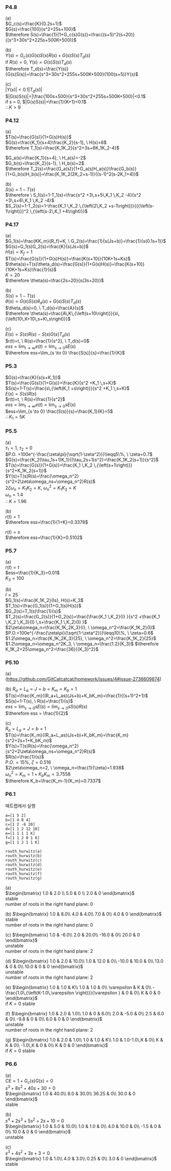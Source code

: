 ### P4.8
(a)  
$G_c(s)=\frac{K}{0.2s+1}$  
$G(s)=\frac{100}{s^2+25s+100}$  
$\therefore S(s)=\frac{1}{1+G_c(s)G(s)}=\frac{(s+5)^2(s+20)}{(s^3+30s^2+225s+500K+500)}$

(b)  
$Y(s)=G_c(s)G(s)S(s)R(s)+G(s)S(s)T_d(s)$  
if $R(s)=0, \ Y(s)=G(s)S(s)T_d(s)$  
$\therefore T_d(s)=\frac{Y(s)}{G(s)S(s)}=\frac{s^3+30s^2+255s+500K+500}{100(s+5)}Y(s)$

(c)  
$|Y(s)|<0.1|T_d(s)|$  
$|G(s)S(s)|=|\frac{100s+500}{s^3+30s^2+255s+500K+500}|<0.1$  
if s = 0, $|G(s)S(s)|=\frac{1}{K+1}<0.1$  
$\therefore K>9$

### P4.12
(a)  
$T(s)=\frac{G(s)}{1+G(s)H(s)}$  
$G(s)=\frac{K_1}{s+4}\frac{K_2}{s-1}, \ H(s)=6$  
$\therefore T_1(s)=\frac{K_1K_2}{s^2+3s+6K_1K_2-4}$

$G_a(s)=\frac{K_1}{s+4}, \ H_a(s)=-2$  
$G_b(s)=\frac{K_2}{s-1}, \ H_b(s)=2$  
$\therefore T_2(s)=\frac{G_a(s)}{1+G_a(s)H_a(s)}\frac{G_b(s)}{1+G_b(s)H_b(s)}=\frac{K_1K_2(2K_2+s-1)}{(s-1)^2(s-2K_1+4)}$

(b)  
$S(s)=1-T(s)$  
$\therefore \ S_1(s)=1-T_1(s)=\frac{s^2 +3\,s+5\,K_1 \,K_2 -4}{s^2 +3\,s+6\,K_1 \,K_2 -4}$  
$S_2(s)=1-T_2(s)=1-\frac{K_1 \,K_2 \,{\left(2\,K_2 +s-1\right)}}{{{\left(s-1\right)}}^2 \,{\left(s-2\,K_1 +4\right)}}$  

### P4.17
(a)  
$G_1(s)=\frac{KK_m}{R_f}=K, \ G_2(s)=\frac{1}{s(Js+b)}=\frac{1}{s(0.1s+1)}$  
$G(s)=G_1(s)G_2(s)=\frac{K}{s(Js+b)}$  
$H(s)=K_f=1$  
$T(s)=\frac{G(s)}{1+G(s)H(s)}=\frac{K(s+10)}{10K+1s+Ks}$  
$\theta(s)=T(s)\theta_d(s)=\frac{G(s)}{1+G(s)H(s)}=\frac{K(s+10)}{10K+1s+Ks}\frac{1}{s}$  
$K=20$  
$\therefore \theta(s)=\frac{2s+20}{s(3s+20)}$  

(b)  
$S(s)=1-T(s)$  
$\theta(s)=G(s)S(s)\theta_d(s)+G(s)S(s)T_d(s)$  
$\theta_d(s)=0, \ T_d(s)=\frac{A}{s}$  
$\therefore \theta(s)=\frac{A\,K\,{\left(s+10\right)}}{s\,{\left(10\,K+10\,s+K\,s\right)}}$  

(c)  
$E(s)=S(s)R(s)-S(s)G(s)T_d(s)$  
$r(t)=t, \ R(s)=\frac{1}{s^2}, \ T_d(s)=0$  
$ess=\lim_{t \to \infty} e(t)=\lim_{s \to 0} sE(s)$  
$\therefore ess=\lim_{s \to 0} \frac{S(s)}{s}=\frac{1}{K}$

### P5.3
$G(s)=\frac{K}{s(s+K_1)}$  
$T(s)=\frac{G(s)}{1+G(s)}=\frac{K}{s^2 +K_1 \,s+K}$  
$S(s)=1-T(s)=\frac{s\,{\left(K_1 +s\right)}}{s^2 +K_1 \,s+K}$  
$E(s)=S(s)R(s)$  
$r(t)=t, \ R(s)=\frac{1}{s^2}$  
$ess=\lim_{t \to \infty} e(t)=\lim_{s \to 0} sE(s)$  
$ess=\lim_{s \to 0} \frac{S(s)}{s}=\frac{K_1}{K}=5$  
$\therefore K_1=5K$

### P5.5
(a)  
$\tau_1=1, \ \tau_2=0$  
$P.O. =100e^{-\frac{\zeta\pi}{\sqrt{1-\zeta^2}}}\leqq5\%, \ \zeta=0.7$  
$G(s)=\frac{K_2(\tau_1s+1)K_1}{(\tau_2s+1)s^2}=\frac{K_1K_2(s+1)}{s^2}$  
$T(s)=\frac{G(s)}{1+G(s)}=\frac{K_1 \,K_2 \,{\left(s+1\right)}}{s^2+K_1K_2(s+1)}$  
$Y(s)=T(s)R(s)=\frac{\omega_n^2}{s^2+2\zeta\omega_ns+\omega_n^2}R(s)$  
$2\zeta\omega_n=K_1K_2=K, \ \omega_n^2=K_1K_2=K$  
$\omega_n=1.4$  
$\therefore K=1.96$

(b)  
$r(t)=1$  
$\therefore ess=\frac{1}{1+K}=0.3378$  

$r(t)=s$  
$\therefore ess=\frac{1}{K}=0.5102$  

### P5.7
(a)  
$r(t)=t$  
$ess=\frac{1}{K_3}=0.01$  
$K_3=100$  

(b)  
$I=25$  
$G_1(s)=\frac{K_1K_2}{Is}, H(s)=K_3$  
$T_1(s)=\frac{G_1(s)}{1+G_1(s)H(s)}$  
$G_2(s)=T_1(s)\frac{1}{s}$  
$T_2(s)=\frac{G_2(s)}{1+G_2(s)}=\frac{\frac{K_1 \,K_2}{I} }{s^2 +\frac{K_1 \,K_2 \,K_3}{I} \,s+\frac{K_1 \,K_2}{I} }$  
$2\zeta\omega_n=\frac{K_1K_2K_3}{I}, \ \omega_n^2=\frac{K_1K_2}{I}$  
$P.O.=100e^{-\frac{\zeta\pi}{\sqrt{1-\zeta^2}}}\leqq10\%, \ \zeta=0.6$  
$1.2\omega_n=\frac{K_1K_2K_3}{25}, \ \omega_n^2=\frac{K_1K_2}{25}$  
$1.2\omega_n=\omega_n^2K_3, \ \omega_n=\frac{1.2}{K_3}$
$\therefore K_1K_2=25\omega_n^2=\frac{36}{{K_3}^2}$  

### P5.10
(a)  
(https://github.com/GitCatcatcat/homework/issues/4#issue-2736609874)

(b) 
$R_a=L_a=J=b=K_m=K_b=1$  
$T(s)=\frac{K_m}{(R_a+L_as)(Js+b)+K_bK_m}=\frac{1}{(s+1)^2+1}$  
$S(s)=1-T(s), \ R(s)=\frac{1}{s}$  
$ess=\lim_{s \to 0} sE(s)=\lim_{s \to 0} sS(s)R(s)$  
$\therefore ess = \frac{1}{2}$  


(c)  
$R_a=L_a=J=b=1$  
$T(s)=\frac{K_m}{(R_a+L_as)(Js+b)+K_bK_m}=\frac{K_m}{s^2+2s+1+K_bK_m}$  
$Y(s)=T(s)R(s)=\frac{\omega_n^2}{s^2+2\zeta\omega_ns+\omega_n^2}R(s)$  
$R(s)=\frac{1}{s}$  
$P.O.=15\%, \ \zeta=0.516$  
$2\zeta\omega_n=2, \ \omega_n=\frac{1}{\zeta}=1.938$  
${\omega_n}^2=K_m=1+K_bK_m=3.7558$  
$\therefore K_b=\frac{K_m-1}{K_m}=0.7337$  

### P6.1
매트랩에서 실행
```
a=[1 5 2]  
b=[1 4 8 4]  
c=[1 2 -6 20]  
d=[1 1 2 12 10]  
e=[1 1 1 1 K]  
f=[1 1 2 0 1 6]  
g=[1 1 2 1 1 K]  

routh_hurwitz(a)  
routh_hurwitz(b)  
routh_hurwitz(c)  
routh_hurwitz(d)  
routh_hurwitz(e)  
routh_hurwitz(f)  
routh_hurwitz(g)  
```  

(a)  
$\begin{bmatrix}
1.0 & 2.0 \\
5.0 & 0 \\
2.0 & 0
\end{bmatrix}$  
stable  
number of roots in the right hand plane: 0

(b)
$\begin{bmatrix}
1.0 & 8.0\\
4.0 & 4.0\\
7.0 & 0\\
4.0 & 0
\end{bmatrix}$  
stable  
number of roots in the right hand plane: 0

(c)
$\begin{bmatrix}
1.0 & -6.0\\
2.0 & 20.0\\
-16.0 & 0\\
20.0 & 0
\end{bmatrix}$  
unstable  
number of roots in the right hand plane: 2

(d)
$\begin{bmatrix}
1.0 & 2.0 & 10.0\\
1.0 & 12.0 & 0\\
-10.0 & 10.0 & 0\\
13.0 & 0 & 0\\
10.0 & 0 & 0
\end{bmatrix}$  
unstable  
number of roots in the right hand plane: 2

(e)
$\begin{bmatrix}
1.0 & 1.0 & K\\
1.0 & 1.0 & 0\\
\varepsilon  & K & 0\\
-\frac{1.0\,{\left(K-1.0\,\varepsilon \right)}}{\varepsilon } & 0 & 0\\
K & 0 & 0
\end{bmatrix}$  
if $K=0$ stable

(f)
$\begin{bmatrix}
1.0 & 2.0 & 1.0\\
1.0 & 0 & 6.0\\
2.0 & -5.0 & 0\\
2.5 & 6.0 & 0\\
-9.8 & 0 & 0\\
6.0 & 0 & 0
\end{bmatrix}$  
unstable  
number of roots in the right hand plane: 2

(g)
$\begin{bmatrix}
1.0 & 2.0 & 1.0\\
1.0 & 1.0 & K\\
1.0 & 1.0-1.0\,K & 0\\
K & K & 0\\
-1.0\,K & 0 & 0\\
K & 0 & 0
\end{bmatrix}$  
if $K=0$ stable

### P6.6
(a)  
$CE=1+G_c(s)G(s)=0$  
$s^3 +8s^2 +40s+30=0$  
$\begin{bmatrix}
1.0 & 40.0\\
8.0 & 30.0\\
36.25 & 0\\
30.0 & 0
\end{bmatrix}$  
stable

(b)  
$s^4 +2s^3 +5s^2+2s+10=0$  
$\begin{bmatrix}
1.0 & 5.0 & 10.0\\
1.0 & 1.0 & 0\\
4.0 & 10.0 & 0\\
-1.5 & 0 & 0\\
10.0 & 0 & 0
\end{bmatrix}$  
unstable

(c)  
$s^3 +4s^2 +3s+3=0$  
$\begin{bmatrix}
1.0 & 1.0\\
4.0 & 3.0\\
0.25 & 0\\
3.0 & 0
\end{bmatrix}$  
stable


